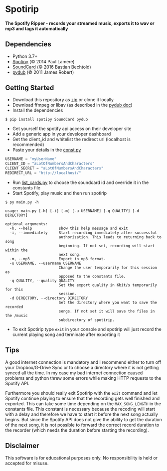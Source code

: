# Spotirip
#### The Spotify Ripper - records your streamed music, exports it to wav or mp3 and tags it automatically

## Dependencies
- Python 3.7+
- [Spotipy](https://github.com/plamere/spotipy) (© 2014 Paul Lamere)
- [SoundCard](https://github.com/bastibe/SoundCard) (© 2016 Bastian Bechtold)
- [pydub](https://github.com/jiaaro/pydub) (© 2011 James Robert)

## Getting Started
- Download this repository as [zip](https://github.com/bttger/spotirip/archive/master.zip) or clone it locally
- Download ffmpeg or libav (as described in the [pydub doc](https://github.com/jiaaro/pydub#dependencies))
- Install the dependencies

```
$ pip install spotipy SoundCard pydub
```

- Get yourself the spotify api access on their developer site
- Add a generic app in your developer dashboard
- Get the client_id and whitelist the redirect url (localhost is recommended)
- Paste your details in the [const.py](spotirip/const.py)

```python
USERNAME = "myUserName"
CLIENT_ID = "aLotOfNumbersAndCharacters"
CLIENT_SECRET = "aLotOfNumbersAndCharacters"
REDIRECT_URL = "http://localhost/"
```

- Run [list_cards.py](list_cards.py) to choose the soundcard id and override it in the constants file
- Start Spotify, play music and then run spotirip

```
$ py main.py -h

usage: main.py [-h] [-i] [-m] [-u USERNAME] [-q QUALITY] [-d DIRECTORY]

optional arguments:
  -h, --help            show this help message and exit
  -i, --immediately     Start recording immediately after successful
                        authorization. This leads to returning back to song
                        beginning. If not set, recording will start within the
                        next song.
  -m, --mp3             Export in mp3 format.
  -u USERNAME, --username USERNAME
                        Change the user temporarily for this session as
                        opposed to the constants file.
  -q QUALITY, --quality QUALITY
                        Set the export quality in Kbit/s temporarily for this
                        session.
  -d DIRECTORY, --directory DIRECTORY
                        Set the directory where you want to save the recorded
                        songs. If not set it will save the files in the /music
                        subdirectory of spotirip.
```

- To exit Spotirip type ```exit``` in your console and spotirip will just record the current playing song and
terminate after exporting it

## Tips
A good internet connection is mandatory and I recommend either to turn off your Dropbox/G-Drive Sync or to choose a directory where it is not getting synced all the time. In my case my bad internet connection caused problems and python threw some errors while making HTTP requests to the Spotify API.

Furthermore you should really exit Spotirip with the ```exit``` command and let Spotify continue playing to ensure that the recording gets well finished and exported. This can take some time depending on the ```MAX_SONG_LENGTH``` in the constants file. This constant is necessary because the recoding will start with a delay and therefore we have to start it before the next song actually begins. But since the Spotify API does not give the ability to get the duration of the next song, it is not possible to forward the correct record duration to the recorder (which needs the duration before starting the recording).

## Disclaimer
This software is for educational purposes only. No responsibility is held or accepted for misuse.
